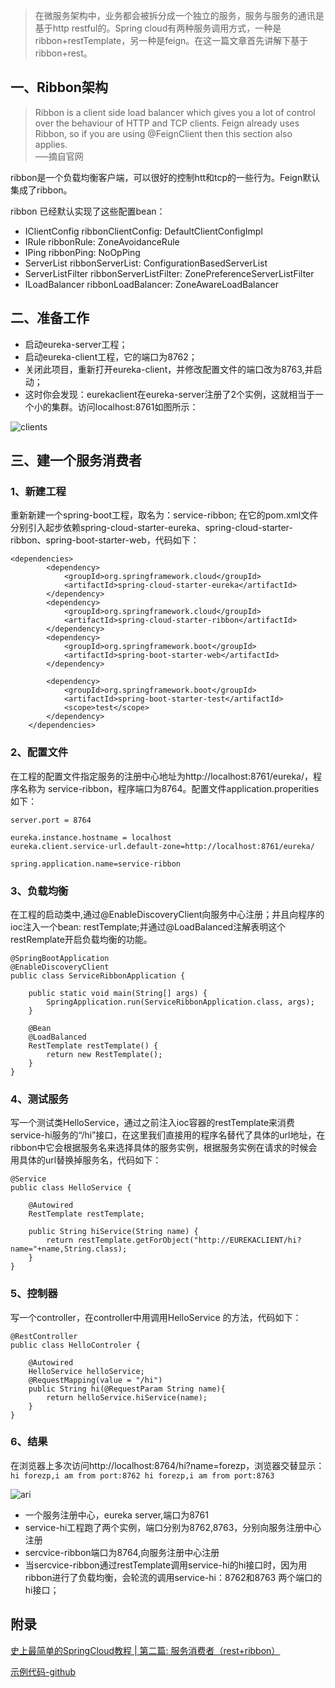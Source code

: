 > 在微服务架构中，业务都会被拆分成一个独立的服务，服务与服务的通讯是基于http restful的。Spring cloud有两种服务调用方式，一种是ribbon+restTemplate，另一种是feign。在这一篇文章首先讲解下基于ribbon+rest。

## 一、Ribbon架构
> Ribbon is a client side load balancer which gives you a lot of control over the behaviour of HTTP and TCP clients. Feign already uses Ribbon, so if you are using @FeignClient then this section also applies.      
> —–摘自官网


ribbon是一个负载均衡客户端，可以很好的控制htt和tcp的一些行为。Feign默认集成了ribbon。

ribbon 已经默认实现了这些配置bean：

- IClientConfig ribbonClientConfig: DefaultClientConfigImpl
- IRule ribbonRule: ZoneAvoidanceRule
- IPing ribbonPing: NoOpPing
- ServerList ribbonServerList: ConfigurationBasedServerList
- ServerListFilter ribbonServerListFilter: ZonePreferenceServerListFilter
- ILoadBalancer ribbonLoadBalancer: ZoneAwareLoadBalancer

## 二、准备工作
- 启动eureka-server工程；
- 启动eureka-client工程，它的端口为8762；
- 关闭此项目，重新打开eureka-client，并修改配置文件的端口改为8763,并启动；
- 这时你会发现：eurekaclient在eureka-server注册了2个实例，这就相当于一个小的集群。访问localhost:8761如图所示：

![clients](http://upload-images.jianshu.io/upload_images/688387-1b0f1c87c393e124.png?imageMogr2/auto-orient/strip%7CimageView2/2/w/1240)

## 三、建一个服务消费者
### 1、新建工程
重新新建一个spring-boot工程，取名为：service-ribbon; 
在它的pom.xml文件分别引入起步依赖spring-cloud-starter-eureka、spring-cloud-starter-ribbon、spring-boot-starter-web，代码如下：
```
<dependencies>
        <dependency>
            <groupId>org.springframework.cloud</groupId>
            <artifactId>spring-cloud-starter-eureka</artifactId>
        </dependency>
        <dependency>
            <groupId>org.springframework.cloud</groupId>
            <artifactId>spring-cloud-starter-ribbon</artifactId>
        </dependency>
        <dependency>
            <groupId>org.springframework.boot</groupId>
            <artifactId>spring-boot-starter-web</artifactId>
        </dependency>

        <dependency>
            <groupId>org.springframework.boot</groupId>
            <artifactId>spring-boot-starter-test</artifactId>
            <scope>test</scope>
        </dependency>
    </dependencies>

```
### 2、配置文件
在工程的配置文件指定服务的注册中心地址为http://localhost:8761/eureka/，程序名称为 service-ribbon，程序端口为8764。配置文件application.properities如下：
```
server.port = 8764

eureka.instance.hostname = localhost
eureka.client.service-url.default-zone=http://localhost:8761/eureka/

spring.application.name=service-ribbon
```

### 3、负载均衡
在工程的启动类中,通过@EnableDiscoveryClient向服务中心注册；并且向程序的ioc注入一个bean: restTemplate;并通过@LoadBalanced注解表明这个restRemplate开启负载均衡的功能。
```
@SpringBootApplication
@EnableDiscoveryClient
public class ServiceRibbonApplication {

	public static void main(String[] args) {
		SpringApplication.run(ServiceRibbonApplication.class, args);
	}

	@Bean
	@LoadBalanced
	RestTemplate restTemplate() {
		return new RestTemplate();
	}
}
```

### 4、测试服务
写一个测试类HelloService，通过之前注入ioc容器的restTemplate来消费service-hi服务的“/hi”接口，在这里我们直接用的程序名替代了具体的url地址，在ribbon中它会根据服务名来选择具体的服务实例，根据服务实例在请求的时候会用具体的url替换掉服务名，代码如下：
```
@Service
public class HelloService {

    @Autowired
    RestTemplate restTemplate;

    public String hiService(String name) {
        return restTemplate.getForObject("http://EUREKACLIENT/hi?name="+name,String.class);
    }
}
```
### 5、控制器
写一个controller，在controller中用调用HelloService 的方法，代码如下：
```
@RestController
public class HelloControler {

    @Autowired
    HelloService helloService;
    @RequestMapping(value = "/hi")
    public String hi(@RequestParam String name){
        return helloService.hiService(name);
    }
}
```

### 6、结果
在浏览器上多次访问http://localhost:8764/hi?name=forezp，浏览器交替显示：
`
hi forezp,i am from port:8762
hi forezp,i am from port:8763
`




![ari](http://upload-images.jianshu.io/upload_images/2279594-9f10b702188a129d.png)

- 一个服务注册中心，eureka server,端口为8761
- service-hi工程跑了两个实例，端口分别为8762,8763，分别向服务注册中心注册
- sercvice-ribbon端口为8764,向服务注册中心注册
- 当sercvice-ribbon通过restTemplate调用service-hi的hi接口时，因为用ribbon进行了负载均衡，会轮流的调用service-hi：8762和8763 两个端口的hi接口；
 

## 附录

[史上最简单的SpringCloud教程 | 第二篇: 服务消费者（rest+ribbon）](http://blog.csdn.net/forezp/article/details/69788938)

[示例代码-github]()